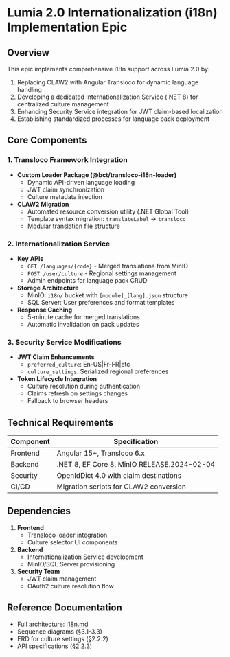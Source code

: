# Lumia 2.0 Internationalization (i18n) Implementation Epic

## Overview
This epic implements comprehensive i18n support across Lumia 2.0 by:
1. Replacing CLAW2 with Angular Transloco for dynamic language handling
2. Developing a dedicated Internationalization Service (.NET 8) for centralized culture management
3. Enhancing Security Service integration for JWT claim-based localization
4. Establishing standardized processes for language pack deployment

## Core Components

### 1. Transloco Framework Integration
- **Custom Loader Package (@bct/transloco-i18n-loader)**
  - Dynamic API-driven language loading
  - JWT claim synchronization
  - Culture metadata injection
- **CLAW2 Migration**
  - Automated resource conversion utility (.NET Global Tool)
  - Template syntax migration: `translateLabel` → `transloco`
  - Modular translation file structure

### 2. Internationalization Service
- **Key APIs**
  - `GET /languages/{code}` - Merged translations from MinIO
  - `POST /user/culture` - Regional settings management
  - Admin endpoints for language pack CRUD
- **Storage Architecture**
  - MinIO: `i18n/` bucket with `[module]_[lang].json` structure
  - SQL Server: User preferences and format templates
- **Response Caching**
  - 5-minute cache for merged translations
  - Automatic invalidation on pack updates

### 3. Security Service Modifications
- **JWT Claim Enhancements**
  - `preferred_culture`: En-US|Fr-FR|etc
  - `culture_settings`: Serialized regional preferences
- **Token Lifecycle Integration**
  - Culture resolution during authentication
  - Claims refresh on settings changes
  - Fallback to browser headers

## Technical Requirements
| Component | Specification |
|-----------|---------------|
| Frontend | Angular 15+, Transloco 6.x |
| Backend | .NET 8, EF Core 8, MinIO RELEASE.2024-02-04 |
| Security | OpenIdDict 4.0 with claim destinations |
| CI/CD | Migration scripts for CLAW2 conversion |

## Dependencies
1. **Frontend**
   - Transloco loader integration
   - Culture selector UI components
2. **Backend**
   - Internationalization Service development
   - MinIO/SQL Server provisioning
3. **Security Team**
   - JWT claim management
   - OAuth2 culture resolution flow

## Reference Documentation
- Full architecture: [i18n.md](./i18n.md)
- Sequence diagrams (§3.1-3.3)
- ERD for culture settings (§2.2.2)
- API specifications (§2.2.3)

